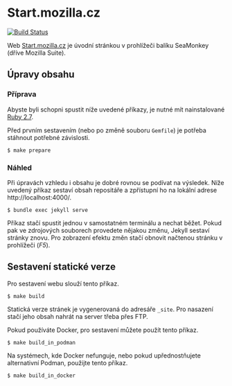 # Start.mozilla.cz

[![Build Status](https://api.travis-ci.com/MozillaCZ/start-mozilla-cz.svg?branch=master)](https://travis-ci.com/MozillaCZ/start-mozilla-cz)

Web [Start.mozilla.cz](https://start.mozilla.cz/) je úvodní stránkou v prohlížeči balíku SeaMonkey (dříve Mozilla Suite).

## Úpravy obsahu

### Příprava
Abyste byli schopni spustit níže uvedené příkazy, je nutné mít nainstalované [Ruby 2.7](https://www.ruby-lang.org/en/documentation/installation/).

Před prvním sestavením (nebo po změně souboru `Gemfile`) je potřeba stáhnout potřebné závislosti.
```
$ make prepare
```

### Náhled
Při úpravách vzhledu i obsahu je dobré rovnou se podívat na výsledek. Níže uvedený příkaz sestaví obsah repositáře a zpřístupní ho na lokální adrese http://localhost:4000/.
```
$ bundle exec jekyll serve
```
Příkaz stačí spustit jednou v samostatném terminálu a nechat běžet. Pokud pak ve zdrojových souborech provedete nějakou změnu, Jekyll sestaví stránky znovu. Pro zobrazení efektu změn stačí obnovit načtenou stránku v prohlížeči (*F5*).

## Sestavení statické verze
Pro sestavení webu slouží tento příkaz.
```
$ make build
```
Statická verze stránek je vygenerovaná do adresáře `_site`. Pro nasazení stačí jeho obsah nahrát na server třeba přes FTP.

Pokud používáte Docker, pro sestavení můžete použít tento příkaz.
```
$ make build_in_podman
```

Na systémech, kde Docker nefunguje, nebo pokud upřednostňujete alternativní Podman, použijte tento příkaz.
```
$ make build_in_docker
```
